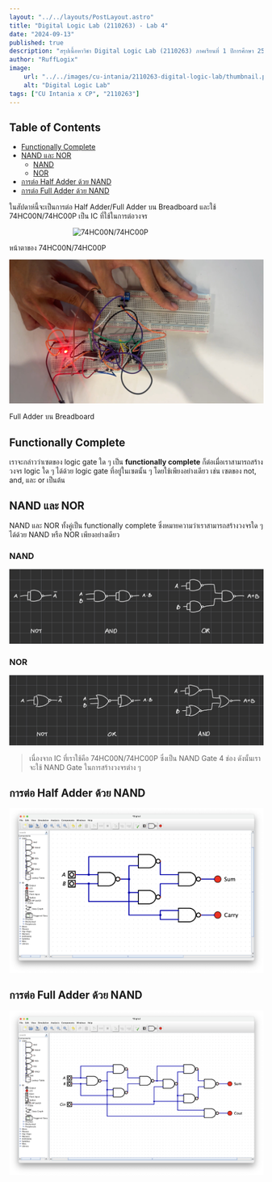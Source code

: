 ```yaml
---
layout: "../../layouts/PostLayout.astro"
title: "Digital Logic Lab (2110263) - Lab 4"
date: "2024-09-13"
published: true
description: "สรุปเนื้อหาวิชา Digital Logic Lab (2110263) ภาคเรียนที่ 1 ปีการศึกษา 2567"
author: "RuffLogix"
image:
    url: "../../images/cu-intania/2110263-digital-logic-lab/thumbnail.png"
    alt: "Digital Logic Lab"
tags: ["CU Intania x CP", "2110263"]
---
```


## Table of Contents

- [Functionally Complete](#functionally-complete)
- [NAND และ NOR](#nand-และ-nor)
  - [NAND](#nand)
  - [NOR](#nor)
- [การต่อ Half Adder ด้วย NAND](#การต่อ-half-adder-ด้วย-nand)
- [การต่อ Full Adder ด้วย NAND](#การต่อ-full-adder-ด้วย-nand)

ในสัปดาห์นี้จะเป็นการต่อ Half Adder/Full Adder บน Breadboard และใช้ 74HC00N/74HC00P เป็น IC ที่ใช้ในการต่อวงจร

<img src="../../images/cu-intania/2110263-digital-logic-lab/lab-4-74hc00n-74hc00p.jpg" alt="74HC00N/74HC00P" style="max-width: 50%; clear: both; display: block; margin: 0 auto;">

หน้าตาของ 74HC00N/74HC00P

![Full Adder Breadboard](../../../public/images/cu-intania/2110263-digital-logic-lab/lab-4-full-adder-breadboard.jpg)

Full Adder บน Breadboard

## Functionally Complete

เราจะกล่าวว่าเซตของ logic gate ใด ๆ เป็น **functionally complete** ก็ต่อเมื่อเราสามารถสร้างวงจร logic ใด ๆ ได้ด้วย logic gate ที่อยู่ในเซตนั้น ๆ โดยใช้เพียงอย่างเดียว เช่น เซตของ not, and, และ or เป็นต้น

## NAND และ NOR

NAND และ NOR ทั้งคู่เป็น functionally complete ซึ่งหมายความว่าเราสามารถสร้างวงจรใด ๆ ได้ด้วย NAND หรือ NOR เพียงอย่างเดียว

### NAND

![NAND Functionally Complete](../../../public/images/cu-intania/2110263-digital-logic-lab/lab-4-nand-functionally-complete.jpg)

### NOR

![NOR Functionally Complete](../../../public/images/cu-intania/2110263-digital-logic-lab/lab-4-nor-functionally-complete.jpg)

> เนื่องจาก IC ที่เราใช้คือ 74HC00N/74HC00P ซึ่งเป็น NAND Gate 4 ช่อง ดังนั้นเราจะใช้ NAND Gate ในการสร้างวงจรต่าง ๆ

## การต่อ Half Adder ด้วย NAND

![NOR Functionally Complete](../../../public/images/cu-intania/2110263-digital-logic-lab/lab-4-nand-half-adder.png)

## การต่อ Full Adder ด้วย NAND

![NOR Functionally Complete](../../../public/images/cu-intania/2110263-digital-logic-lab/lab-4-nand-full-adder.png)
